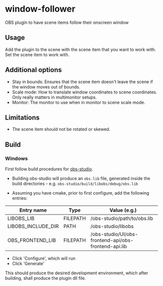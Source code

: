 # window-follower
OBS plugin to have scene items follow their onscreen window

## Usage
Add the plugin to the scene with the scene item that you want to work with. Set the scene item to work with.

## Additional options
* Stay in bounds: Ensures that the scene item doesn't leave the scene if the window moves out of bounds.
* Scale mode: How to translate window coordinates to scene coordinates. Only really matters in multimonitor setups.
* Monitor: The monitor to use when in monitor to scene scale mode.

## Limitations
* The scene item should not be rotated or skewed.

## Build
### Windows
First follow build procedures for [obs-studio](https://github.com/obsproject/obs-studio/wiki/install-instructions#windows-build-directions).

- Building obs-studio will produce an `obs.lib` file, generated inside the build directories - e.g. `obs-studio/build/libobs/debug/obs.lib`

- Assuming you have cmake, prior to first configure, add the following entries:

| Entry name         | Type     | Value (e.g.)                                         |
|--------------------|----------|------------------------------------------------------|
| LIBOBS_LIB         | FILEPATH | /obs-studio/path/to/obs.lib                          |
| LIBOBS_INCLUDE_DIR | PATH     | /obs-studio/libobs                                   |
| OBS_FRONTEND_LIB   | FILEPATH | /obs-studio/UI/obs-frontend-api/obs-frontend-api.lib |

- Click 'Configure', which will run
- Click 'Generate'

This should produce the desired development environment, which after building, shall produce the plugin dll file.
